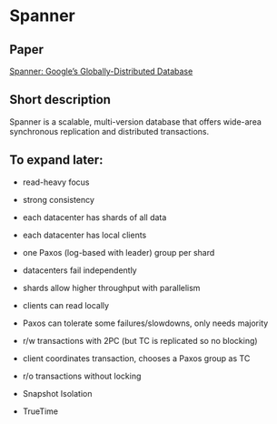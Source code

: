 # Spanner

## Paper

[Spanner: Google’s Globally-Distributed Database](https://static.googleusercontent.com/media/research.google.com/en//archive/spanner-osdi2012.pdf)

## Short description

Spanner is a scalable, multi-version database that offers wide-area synchronous replication and distributed transactions.

## To expand later:

- read-heavy focus
- strong consistency

- each datacenter has shards of all data
- each datacenter has local clients
- one Paxos (log-based with leader) group per shard 

- datacenters fail independently
- shards allow higher throughput with parallelism
- clients can read locally
- Paxos can tolerate some failures/slowdowns, only needs majority

- r/w transactions with 2PC (but TC is replicated so no blocking)
- client coordinates transaction, chooses a Paxos group as TC

- r/o transactions without locking

- Snapshot Isolation
- TrueTime
